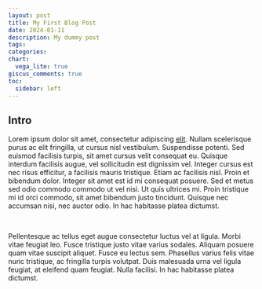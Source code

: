 ```yaml
---
layout: post
title: My First Blog Post
date: 2024-01-11
description: My dummy post
tags: 
categories: 
chart:
  vega_lite: true
giscus_comments: true
toc:
  sidebar: left
---
```



## Intro

Lorem ipsum dolor sit amet, consectetur adipiscing [elit](www.google.com). Nullam scelerisque purus ac elit fringilla, ut cursus nisl vestibulum. Suspendisse potenti. Sed euismod facilisis turpis, sit amet cursus velit consequat eu. Quisque interdum facilisis augue, vel sollicitudin est dignissim vel. Integer cursus est nec risus efficitur, a facilisis mauris tristique. Etiam ac facilisis nisl. Proin et bibendum dolor. Integer sit amet est id mi consequat posuere. Sed et metus sed odio commodo commodo ut vel nisi. Ut quis ultrices mi. Proin tristique mi id orci commodo, sit amet bibendum justo tincidunt. Quisque nec accumsan nisi, nec auctor odio. In hac habitasse platea dictumst.

<br>

Pellentesque ac tellus eget augue consectetur luctus vel at ligula. Morbi vitae feugiat leo. Fusce tristique justo vitae varius sodales. Aliquam posuere quam vitae suscipit aliquet. Fusce eu lectus sem. Phasellus varius felis vitae nunc tristique, ac fringilla turpis volutpat. Duis malesuada urna vel ligula feugiat, at eleifend quam feugiat. Nulla facilisi. In hac habitasse platea dictumst.
